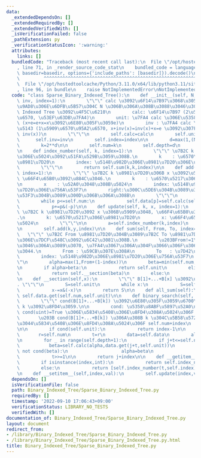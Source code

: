 ```yaml
---
data:
  _extendedDependsOn: []
  _extendedRequiredBy: []
  _extendedVerifiedWith: []
  _isVerificationFailed: false
  _pathExtension: py
  _verificationStatusIcon: ':warning:'
  attributes:
    links: []
  bundledCode: "Traceback (most recent call last):\n  File \"/opt/hostedtoolcache/Python/3.11.0/x64/lib/python3.11/site-packages/onlinejudge_verify/documentation/build.py\"\
    , line 71, in _render_source_code_stat\n    bundled_code = language.bundle(stat.path,\
    \ basedir=basedir, options={'include_paths': [basedir]}).decode()\n          \
    \         ^^^^^^^^^^^^^^^^^^^^^^^^^^^^^^^^^^^^^^^^^^^^^^^^^^^^^^^^^^^^^^^^^^^^^^^^^^^^^^^^^\n\
    \  File \"/opt/hostedtoolcache/Python/3.11.0/x64/lib/python3.11/site-packages/onlinejudge_verify/languages/python.py\"\
    , line 96, in bundle\n    raise NotImplementedError\nNotImplementedError\n"
  code: "class Sparse_Binary_Indexed_Tree():\n    def __init__(self, N, calc, unit,\
    \ inv, index=1):\n        \"\"\" calc \u3092\u6F14\u7B97\u3068\u3059\u308B\u6700\
    \u9AD8\u306E\u6DFB\u5B57\u304C N \u306B\u306A\u308B\u3088\u3046\u306A Sparse Binary\
    \ Indexed Tree \u3092\u4F5C\u6210\n        calc: \u6F14\u7B97 (2\u5909\u6570\u95A2\
    \u6570, \u53EF\u63DB\u7FA4)\n        unit: \u7FA4 calc \u306E\u5358\u4F4D\u5143\
    \ (x+e=e+x=x\u3092\u6E80\u305F\u3059e)\n        inv : \u7FA4 calc \u306E\u9006\
    \u5143 (1\u5909\u6570\u95A2\u6570, x+inv(x)=inv(x)+x=e \u3092\u307F\u305F\u3059\
    \ inv(x))\n        \"\"\"\n        self.calc=calc\n        self.unit=unit\n  \
    \      self.inv=inv\n        self.index=index\n\n        d=max(1,(N+(1-index)-1).bit_length())\n\
    \        k=2**d\n\n        self.num=k\n        self.depth=d\n        self.data={}\n\
    \n    def index_number(self, k, index=1):\n        \"\"\" \u7B2C k \u8981\u7D20\
    \u306E\u5024\u3092\u51FA\u529B\u3059\u308B.\n        k    : \u6570\u5217\u306E\
    \u8981\u7D20\n        index: \u5148\u982D\u306E\u8981\u7D20\u306E\u756A\u53F7\n\
    \        \"\"\"\n        return self.sum(k,k,index)\n\n    def add(self, k, x,\
    \ index=1):\n        \"\"\" \u7B2C k \u8981\u7D20\u306B x \u3092\u52A0\u3048,\
    \ \u66F4\u65B0\u3092\u884C\u3046.\n        k    : \u6570\u5217\u306E\u8981\u7D20\
    \n        x    : \u52A0\u3048\u308B\u5024\n        index: \u5148\u982D\u306E\u8981\
    \u7D20\u306E\u756A\u53F7\n        right:\u300C\u5DE6\u304B\u3089\u300D\u304C\u300C\
    \u53F3\u304B\u3089\u300D\u306B\u306A\u308B\n        \"\"\"\n        p=k+(1-index)\n\
    \        while p<=self.num:\n            self.data[p]=self.calc(self.data.get(p,self.unit),x)\n\
    \            p+=p&(-p)\n\n    def update(self, k, x, index=1):\n        \"\"\"\
    \ \u7B2C k \u8981\u7D20\u3092 x \u306B\u5909\u3048, \u66F4\u65B0\u3092\u884C\u3046\
    .\n        k: \u6570\u5217\u306E\u8981\u7D20\n        x: \u66F4\u65B0\u5F8C\u306E\
    \u5024\n        \"\"\"\n\n        a=self.index_number(k,index)\n        y=self.calc(self.inv(a),x)\n\
    \n        self.add(k,y,index)\n\n    def sum(self, From, To, index=1):\n     \
    \   \"\"\" \u7B2C From \u8981\u7D20\u304B\u3089\u7B2C To \u8981\u7D20\u307E\u3067\
    \u306E\u7DCF\u548C\u3092\u6C42\u3081\u308B.\n        \u203BFrom!=1\u3092\u4F7F\
    \u3046\u306A\u3089\u3070, \u7FA4\u3067\u306A\u304F\u3066\u306F\u306A\u3089\u306A\
    \u3044.\n        From : \u59CB\u307E\u308A\n        To   : \u7D42\u308F\u308A\n\
    \        index: \u5148\u982D\u306E\u8981\u7D20\u306E\u756A\u53F7\n        \"\"\
    \"\n        alpha=max(1,From+(1-index))\n        beta=min(self.num,To+(1-index))\n\
    \n        if alpha>beta:\n            return self.unit\n        elif alpha==1:\n\
    \            return self.__section(beta)\n        else:\n            return self.calc(self.inv(self.__section(alpha-1)),self.__section(beta))\n\
    \n    def __section(self,x):\n        \"\"\" B[1]+...+B[x] \u3092\u6C42\u3081\u308B\
    . \"\"\"\n        S=self.unit\n        while x:\n            S=self.calc(self.data.get(x,self.unit),S)\n\
    \            x-=x&(-x)\n        return S\n\n    def all_sum(self):\n        return\
    \ self.data.get(self.num,self.unit)\n\n    def binary_search(self, cond, index=1):\n\
    \        \"\"\" cond(B[1]+...+B[k]) \u3092\u6E80\u305F\u3059\u6700\u5C0F\u306E\
    \ k \u3092\u8FD4\u3059.\n\n        cond: \u5358\u8ABF\u5897\u52A0\n\n        \u203B\
    \ cond(uint)=True \u306E\u5834\u5408\u306E\u8FD4\u308A\u5024\u306F index-1\n \
    \       \u203B cond(B[1]+...+B[k]) \u306A\u308B k \u304C\u5B58\u5728\u3057\u306A\
    \u3044\u5834\u5408\u306E\u8FD4\u308A\u5024\u306F self.num+index\n        \"\"\"\
    \n\n        if cond(self.unit):\n            return index-1\n\n        j=0\n \
    \       r=self.num\n        t=r\n        data=self.data\n        alpha=self.unit\n\
    \n        for _ in range(self.depth+1):\n            if j+t<=self.num:\n     \
    \           beta=self.calc(alpha,data.get(j+t,self.unit))\n                if\
    \ not cond(beta):\n                    alpha=beta\n                    j+=t\n\
    \            t>>=1\n\n        return j+index\n\n    def __getitem__(self,index):\n\
    \        if isinstance(index,int):\n            return self.index_number(index,self.index)\n\
    \        else:\n            return [self.index_number(t,self.index) for t in index]\n\
    \n    def __setitem__(self,index,val):\n        self.update(index,val,self.index)\n"
  dependsOn: []
  isVerificationFile: false
  path: Binary_Indexed_Tree/Sparse_Binary_Indexed_Tree.py
  requiredBy: []
  timestamp: '2022-09-10 17:06:43+09:00'
  verificationStatus: LIBRARY_NO_TESTS
  verifiedWith: []
documentation_of: Binary_Indexed_Tree/Sparse_Binary_Indexed_Tree.py
layout: document
redirect_from:
- /library/Binary_Indexed_Tree/Sparse_Binary_Indexed_Tree.py
- /library/Binary_Indexed_Tree/Sparse_Binary_Indexed_Tree.py.html
title: Binary_Indexed_Tree/Sparse_Binary_Indexed_Tree.py
---
```

